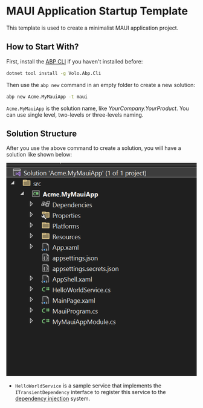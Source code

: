 # MAUI Application Startup Template

This template is used to create a minimalist MAUI application project.

## How to Start With?

First, install the [ABP CLI](../cli) if you haven't installed before:

````bash
dotnet tool install -g Volo.Abp.Cli
````

Then use the `abp new` command in an empty folder to create a new solution:

````bash
abp new Acme.MyMauiApp -t maui
````

`Acme.MyMauiApp` is the solution name, like *YourCompany.YourProduct*. You can use single level, two-levels or three-levels naming.

## Solution Structure

After you use the above command to create a solution, you will have a solution like shown below:

![basic-maui-application-solution](../images/basic-maui-application-solution.png)

* `HelloWorldService` is a sample service that implements the `ITransientDependency` interface to register this service to the [dependency injection](../framework/fundamentals/dependency-injection.md) system.
